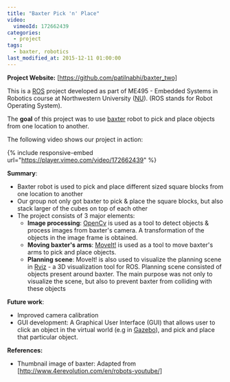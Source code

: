 ```yaml
---
title: "Baxter Pick 'n' Place"
video:
  vimeoId: 172662439
categories:
  - project
tags:
  - baxter, robotics
last_modified_at: 2015-12-11 01:00:00
---
```


**Project Website:** [https://github.com/patilnabhi/baxter_two]

This is a [ROS] project developed as part of ME495 - Embedded Systems in Robotics course at Northwestern University ([NU]).
(ROS stands for Robot Operating System).

The **goal** of this project was to use [baxter] robot to pick and place objects from one location to another.

The following video shows our project in action:

{% include responsive-embed url="https://player.vimeo.com/video/172662439" %}

**Summary**:

* Baxter robot is used to pick and place different sized square blocks from one location to another
* Our group not only got baxter to pick & place the square blocks, but also stack larger of the cubes on top of each other
* The project consists of 3 major elements:
    * **Image processing**: [OpenCv] is used as a tool to detect objects & process images from baxter's camera. A transformation of the objects in the image frame is obtained.
    * **Moving baxter's arms**: [MoveIt!] is used as a tool to move baxter's arms to pick and place objects. 
    * **Planning scene**: MoveIt! is also used to visualize the planning scene in [Rviz] - a 3D visualization tool for ROS. Planning scene consisted of objects present around baxter. The main purpose was not only to visualize the scene, but also to prevent baxter from colliding with these objects

**Future work**:
    
* Improved camera calibration
* GUI development: A Graphical User Interface (GUI) that allows user to click an object in the virtual world (e.g in [Gazebo]), and pick and place that particular object.

**References:**

* Thumbnail image of baxter: Adapted from [http://www.4erevolution.com/en/robots-youtube/] 

[https://github.com/patilnabhi/baxter_two]: https://github.com/patilnabhi/baxter_two
[ROS]: http://www.ros.org/
[NU]: http://www.mccormick.northwestern.edu/robotics/
[baxter]: http://www.rethinkrobotics.com/baxter/
[OpenCv]: http://opencv.org/
[MoveIt!]: http://moveit.ros.org/
[Rviz]: http://wiki.ros.org/rviz
[Gazebo]: http://www.gazebosim.org/tutorials?tut=ros_installing&cat=connect_ros
[http://www.4erevolution.com/en/robots-youtube/]: http://www.4erevolution.com/en/robots-youtube/

